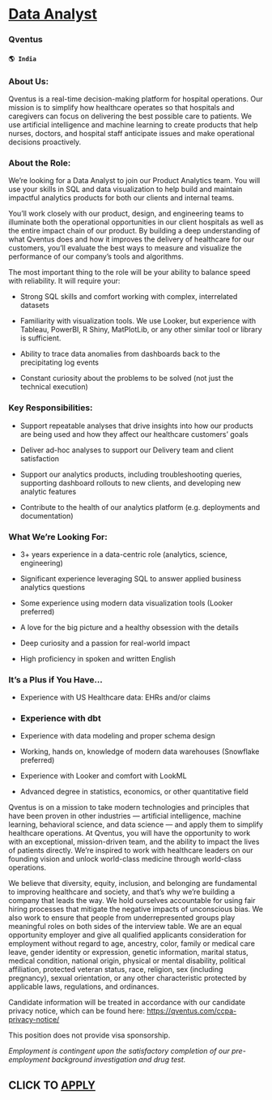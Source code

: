 # [Data Analyst](https://www.remotewlb.com/apply/data-analyst-57899)  
### Qventus  
#### `🌎 India`  

### **About Us:**

Qventus is a real-time decision-making platform for hospital operations. Our mission is to simplify how healthcare operates so that hospitals and caregivers can focus on delivering the best possible care to patients. We use artificial intelligence and machine learning to create products that help nurses, doctors, and hospital staff anticipate issues and make operational decisions proactively.

###  **About the Role:**

We’re looking for a Data Analyst to join our Product Analytics team. You will use your skills in SQL and data visualization to help build and maintain impactful analytics products for both our clients and internal teams.

You’ll work closely with our product, design, and engineering teams to illuminate both the operational opportunities in our client hospitals as well as the entire impact chain of our product. By building a deep understanding of what Qventus does and how it improves the delivery of healthcare for our customers, you’ll evaluate the best ways to measure and visualize the performance of our company’s tools and algorithms.

The most important thing to the role will be your ability to balance speed with reliability. It will require your:

  * Strong SQL skills and comfort working with complex, interrelated datasets

  * Familiarity with visualization tools. We use Looker, but experience with Tableau, PowerBI, R Shiny, MatPlotLib, or any other similar tool or library is sufficient.

  * Ability to trace data anomalies from dashboards back to the precipitating log events

  * Constant curiosity about the problems to be solved (not just the technical execution)

### **Key Responsibilities:**

  * Support repeatable analyses that drive insights into how our products are being used and how they affect our healthcare customers’ goals

  * Deliver ad-hoc analyses to support our Delivery team and client satisfaction

  * Support our analytics products, including troubleshooting queries, supporting dashboard rollouts to new clients, and developing new analytic features

  * Contribute to the health of our analytics platform (e.g. deployments and documentation)

### **What We’re Looking For:**

  * 3+ years experience in a data-centric role (analytics, science, engineering)

  * Significant experience leveraging SQL to answer applied business analytics questions

  * Some experience using modern data visualization tools (Looker preferred)

  * A love for the big picture and a healthy obsession with the details

  * Deep curiosity and a passion for real-world impact

  * High proficiency in spoken and written English

### **It’s a Plus if You Have…**

  * Experience with US Healthcare data: EHRs and/or claims

  * ### Experience with dbt

  * Experience with data modeling and proper schema design

  * Working, hands on, knowledge of modern data warehouses (Snowflake preferred) 

  * Experience with Looker and comfort with LookML

  * Advanced degree in statistics, economics, or other quantitative field

Qventus is on a mission to take modern technologies and principles that have been proven in other industries — artificial intelligence, machine learning, behavioral science, and data science — and apply them to simplify healthcare operations. At Qventus, you will have the opportunity to work with an exceptional, mission-driven team, and the ability to impact the lives of patients directly. We’re inspired to work with healthcare leaders on our founding vision and unlock world-class medicine through world-class operations.

We believe that diversity, equity, inclusion, and belonging are fundamental to improving healthcare and society, and that’s why we’re building a company that leads the way. We hold ourselves accountable for using fair hiring processes that mitigate the negative impacts of unconscious bias. We also work to ensure that people from underrepresented groups play meaningful roles on both sides of the interview table. We are an equal opportunity employer and give all qualified applicants consideration for employment without regard to age, ancestry, color, family or medical care leave, gender identity or expression, genetic information, marital status, medical condition, national origin, physical or mental disability, political affiliation, protected veteran status, race, religion, sex (including pregnancy), sexual orientation, or any other characteristic protected by applicable laws, regulations, and ordinances.

Candidate information will be treated in accordance with our candidate privacy notice, which can be found here: https://qventus.com/ccpa-privacy-notice/

This position does not provide visa sponsorship.

 _Employment is contingent upon the satisfactory completion of our pre-employment background investigation and drug test._

  
## CLICK TO [APPLY](https://www.remotewlb.com/apply/data-analyst-57899)

